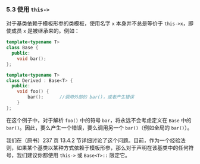 ### 5.3    使用 `this->`

对于基类依赖于模板形参的类模板，使用名字 `x` 本身并不总是等价于 `this->x`，即使成员 `x` 是被继承来的。例如：

```c++
template<typename T>
class Base {
  public:
    void bar();
};

template<typename T>
class Derived : Base<T> {
  public:
    void foo() {
        bar();		//调用外部的 bar()，或者产生错误
    }
};
```

在这个例子中，对于解析 `foo()` 中的符号 `bar`，将永远不会考虑定义在 `Base` 中的 `bar()`。因此，要么产生一个错误，要么调用另一个 `bar()`（例如全局的 `bar()`）。

我们在（原书）237 页 13.4.2 节详细讨论了这个问题。目前，作为一个经验法则，如果某个基类以某种方式依赖于模板形参，那么对于声明在该基类中的任何符号，我们建议你都使用 `this->` 或 `Base<T>::` 限定它。